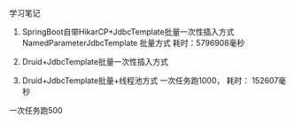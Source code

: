学习笔记
1. SpringBoot自带HikarCP+JdbcTemplate批量一次性插入方式
NamedParameterJdbcTemplate 批量方式
       耗时：5796908毫秒

2. Druid+JdbcTemplate批量一次性插入方式

3. Druid+JdbcTemplate批量+线程池方式
一次任务跑1000，
耗时： 152607毫秒

一次任务跑500

